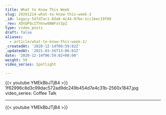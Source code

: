 ```yaml
---
title: What to Know This Week
slug: 20201214-what-to-know-this-week-2
_id: legacy-547d7ac1-8da8-4c44-97be-1cc1bec19f08
_rev: XOnQP8cIThhnw9BWFxY3pZ
type: video_posts
draft: false
aliases:
  - article/what-to-know-this-week-2/
_createdAt: '2020-12-14T06:59:02Z'
_updatedAt: '2021-03-16T13:06:01Z'
date: '2020-12-14T06:59:02+00:00'
weight: 50
video_series: Spotlight

---
```

{{< youtube YMEkBbJTjB4 >}}    1f62996c8d3c99dac572ad9dc249b454d7e4c31b-2560x1847.jpg
video_series: Coffee Talk

---
{{< youtube YMEkBbJTjB4 >}}